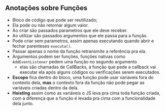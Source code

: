 ## Anotações sobre Funções
  - Bloco de código que pode ser reutilizado;
  - Ela pode ou não retornar algum valor.
  - Ao criar são passados parametros que ele deve receber.
  - Ao utilizar são passados argumentos que ele passa para a função.
  - Pode criar sem parametros, assim apenas executando quando abrir e fechar parenteses `executa()`.
  - Passar apenas o nome da função retransmite a referência pra ela. 
  - Argumentos podem ser funções, funções nativas como `AddEventListener` pedem uma função no segundo argumento
    - elas são chamadas de CallBacks, a função que pede a callback vai executar ela após alguns códigos ou verificações serem executados.
  - __Escopo__ fica dentro do bloco, uma função pode usar variaveis fora do contexto dela, __mas__ o contexto fora da função não pode pegar as variáveis criadas dentro da dela.
  - __Hoisting__ assim como as variáveis o JS leva pra cima toda função criada, com a diferença que a função é levada pra cima com a funcionalidade dela junto.